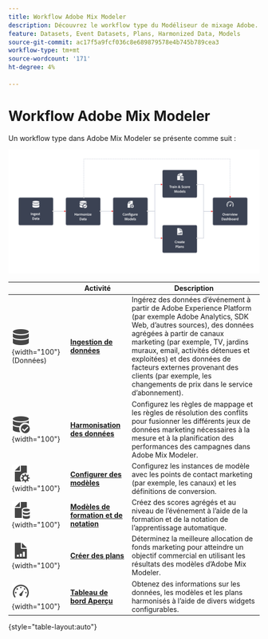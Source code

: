 ```yaml
---
title: Workflow Adobe Mix Modeler
description: Découvrez le workflow type du Modéliseur de mixage Adobe.
feature: Datasets, Event Datasets, Plans, Harmonized Data, Models
source-git-commit: ac17f5a9fcf036c8e689879578e4b745b789cea3
workflow-type: tm+mt
source-wordcount: '171'
ht-degree: 4%

---
```



# Workflow Adobe Mix Modeler

Un workflow type dans Adobe Mix Modeler se présente comme suit :

![Texte alternatif](../assets/ApplicationWorkflow.svg)

|  | Activité | Description |
|---|---|---|
| ![Data](../assets/icons/Data.svg){width="100"} (Données) | [**Ingestion de données**](../ingest-data/overview.md) | Ingérez des données d’événement à partir de Adobe Experience Platform (par exemple Adobe Analytics, SDK Web, d’autres sources), des données agrégées à partir de canaux marketing (par exemple, TV, jardins muraux, email, activités détenues et exploitées) et des données de facteurs externes provenant des clients (par exemple, les changements de prix dans le service d’abonnement). |
| ![DataCheck](../assets/icons/DataCheck.svg){width="100"} | [**Harmonisation des données**](../harmonize-data/overview.md) | Configurez les règles de mappage et les règles de résolution des conflits pour fusionner les différents jeux de données marketing nécessaires à la mesure et à la planification des performances des campagnes dans Adobe Mix Modeler. |
| ![FileConfig](../assets/icons/FileGear.svg){width="100"} | [**Configurer des modèles**](../models/create.md) | Configurez les instances de modèle avec les points de contact marketing (par exemple, les canaux) et les définitions de conversion. |
| ![FileData](../assets/icons/FileData.svg){width="100"} | [**Modèles de formation et de notation**](../models/overview.md) | Créez des scores agrégés et au niveau de l’événement à l’aide de la formation et de la notation de l’apprentissage automatique. |
| ![FileChart](../assets/icons/FileChart.svg){width="100"} | [**Créer des plans**](../plans/overview.md) | Déterminez la meilleure allocation de fonds marketing pour atteindre un objectif commercial en utilisant les résultats des modèles d’Adobe Mix Modeler. |
| ![Tableau de bord](../assets/icons/Dashboard.svg){width="100"} | [**Tableau de bord Aperçu**](../dashboard/overview.md) | Obtenez des informations sur les données, les modèles et les plans harmonisés à l’aide de divers widgets configurables. |

{style="table-layout:auto"}

